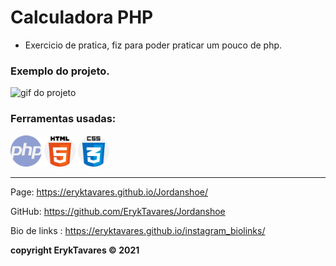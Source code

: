 # **Calculadora PHP**

* Exercicio de pratica, fiz para poder praticar um pouco de php. 


### Exemplo do projeto.

<img src="https://media.giphy.com/media/BUXUY9lXalsNiORmGl/giphy.gif?cid=790b7611cf0c26964ec7fcdbe3c7f6796f60eea3192f45ee&rid=giphy.gif&ct=g" alt="gif do projeto">


### Ferramentas usadas:
<div>
<img src="./img/php.png" alt="php" width=50 height=50>

<img src="./img/html-5.png" alt="html" width=50 height=50>

<img src="./img/css.png" alt="css" width=50 height=50>
</div>


<hr>

Page: https://eryktavares.github.io/Jordanshoe/

GitHub: https://github.com/ErykTavares/Jordanshoe

Bio de links : https://eryktavares.github.io/instagram_biolinks/






**copyright ErykTavares :copyright: 2021**